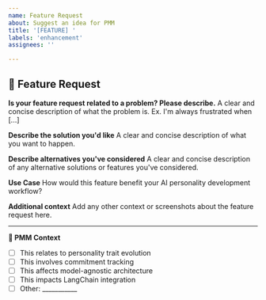 ```yaml
---
name: Feature Request
about: Suggest an idea for PMM
title: '[FEATURE] '
labels: 'enhancement'
assignees: ''

---
```


## 🚀 Feature Request

**Is your feature request related to a problem? Please describe.**
A clear and concise description of what the problem is. Ex. I'm always frustrated when [...]

**Describe the solution you'd like**
A clear and concise description of what you want to happen.

**Describe alternatives you've considered**
A clear and concise description of any alternative solutions or features you've considered.

**Use Case**
How would this feature benefit your AI personality development workflow?

**Additional context**
Add any other context or screenshots about the feature request here.

---

**🧠 PMM Context**
- [ ] This relates to personality trait evolution
- [ ] This involves commitment tracking
- [ ] This affects model-agnostic architecture
- [ ] This impacts LangChain integration
- [ ] Other: ___________
